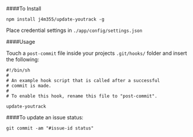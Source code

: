 ####To Install

    npm install j4m355/update-youtrack -g

Place credential settings in ``./app/config/settings.json`` 

####Usage

Touch a ``post-commit`` file inside your projects ``.git/hooks/`` folder and insert the following:

    #!/bin/sh
    #
    # An example hook script that is called after a successful
    # commit is made.
    #
    # To enable this hook, rename this file to "post-commit".

    update-youtrack


####To update an issue status:
   
    git commit -am "#issue-id status"